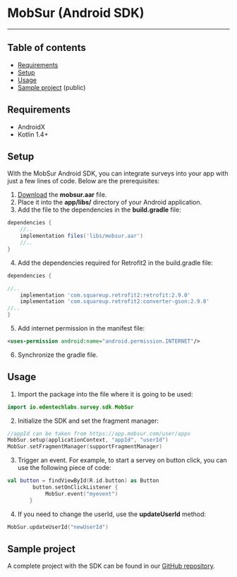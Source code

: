 # MobSur (Android SDK)
---
## Table of contents
* [Requirements](#requirements)
* [Setup](#setup)
* [Usage](#usage)
* [Sample project](#sampleApp) (public)

## Requirements
- AndroidX
- Kotlin 1.4+

## Setup

With the MobSur Android SDK, you can integrate surveys into your app with just a few lines of code. Below are the prerequisites:

1. [Download](mobsur.aar) the **mobsur.aar** file.
2. Place it into the **app/libs/** directory of your Android application.
3. Add the file to the dependencies in the **build.gradle** file:

```groovy
dependencies {
    //..
    implementation files('libs/mobsur.aar')
    //..
}
```

4. Add the dependencies required for Retrofit2 in the build.gradle file:

```groovy
dependencies {

//..
    implementation 'com.squareup.retrofit2:retrofit:2.9.0'
    implementation 'com.squareup.retrofit2:converter-gson:2.9.0'
//..
}
```

5. Add internet permission in the manifest file:
```xml
<uses-permission android:name="android.permission.INTERNET"/>
```

6. Synchronize the gradle file.

	
## Usage
1. Import the package into the file where it is going to be used:


```kotlin
import io.edentechlabs.survey.sdk.MobSur
```

2. Initialize the SDK and set the fragment manager:

```kotlin
//appId can be taken from https://app.mobsur.com/user/apps
MobSur.setup(applicationContext, "appId", "userId")
MobSur.setFragmentManager(supportFragmentManager)
```

3. Trigger an event. For example, to start a servey on button click, you can use the following piece of code:

```kotlin
val button = findViewById(R.id.button) as Button
        button.setOnClickListener {
            MobSur.event("myevent")
       }
```

4. If you need to change the userId, use the **updateUserId** method:

```kotlin
MobSur.updateUserId("newUserId")
```


## Sample project

A complete project with the SDK can be found in our [GitHub repository](https://github.com/eden-tech-labs/MobSur-Android-App).

